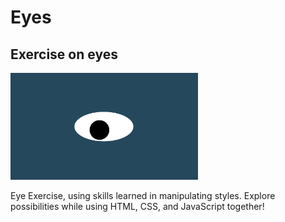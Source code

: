 # Eyes
## Exercise on eyes
<img src="oneeye.png" width='300'/>

Eye Exercise, using skills learned in manipulating styles. Explore possibilities while using
HTML, CSS, and JavaScript together!

